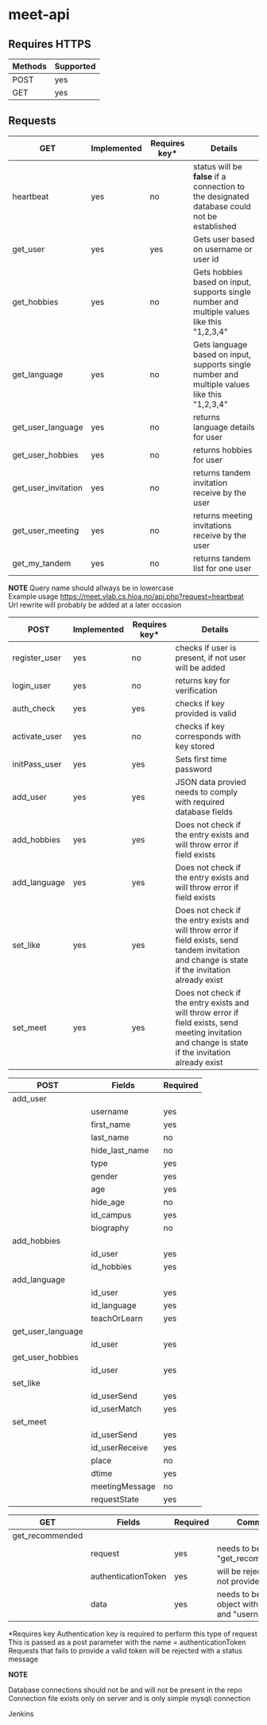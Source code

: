 # meet-api

## Requires HTTPS

| Methods | Supported |
| --- | --- |
| POST | yes |
| GET | yes |

## Requests
| GET | Implemented | Requires key* | Details |
| --- | --- | --- | --- |
| heartbeat | yes | no | status will be **false** if a connection to the designated database could not be established |
| get_user | yes | yes | Gets user based on username or user id |
| get_hobbies | yes | no | Gets hobbies based on input, supports single number and multiple values like this "1,2,3,4" |
| get_language | yes | no | Gets language based on input, supports single number and multiple values like this "1,2,3,4" |
| get_user_language | yes | no | returns language details for user |
| get_user_hobbies | yes | no | returns hobbies for user |
| get_user_invitation | yes | no | returns tandem invitation receive by the user |
| get_user_meeting | yes | no | returns meeting invitations receive by the user |
| get_my_tandem | yes | no | returns tandem list for one user |


**NOTE** Query name should allways be in lowercase <br />
Example usage https://meet.vlab.cs.hioa.no/api.php?request=heartbeat <br />
Url rewrite will probably be added at a later occasion

| POST | Implemented | Requires key* | Details |
| --- | --- | --- | --- |
| register_user | yes | no | checks if user is present, if not user will be added |
| login_user | yes | no | returns key for verification |
| auth_check | yes | yes | checks if key provided is valid |
| activate_user | yes | no | checks if key corresponds with key stored |
| initPass_user | yes | yes | Sets first time password |
| add_user | yes | yes | JSON data provied needs to comply with required database fields |
| add_hobbies | yes | yes | Does not check if the entry exists and will throw error if field exists |
| add_language | yes | yes | Does not check if the entry exists and will throw error if field exists |
| set_like | yes | yes | Does not check if the entry exists and will throw error if field exists, send tandem invitation and change is state if the invitation already exist  |
| set_meet | yes | yes | Does not check if the entry exists and will throw error if field exists, send meeting invitation and change is state if the invitation already exist |*


| POST | Fields | Required | 
| --- | --- | --- |
| add_user |  |  |
|  | username | yes |
|  | first_name | yes |
|  | last_name | no |
|  | hide_last_name | no |
|  | type | yes |
|  | gender | yes |
|  | age | yes |
|  | hide_age | no |
|  | id_campus | yes |
|  | biography | no |
| add_hobbies | | |
|  | id_user | yes |
|  | id_hobbies | yes |
| add_language | | |
|  | id_user | yes |
|  | id_language | yes |
|  | teachOrLearn | yes |
| get_user_language | | |
|  | id_user | yes |
| get_user_hobbies |  |  |
|  | id_user | yes |
| set_like |  |  |
|  | id_userSend | yes |
|  | id_userMatch | yes |
| set_meet |  |  |
|  | id_userSend | yes |
|  | id_userReceive | yes |
|  | place | no |
|  | dtime | yes |
|  | meetingMessage | no |
|  | requestState | yes |


| GET | Fields | Required | Comment |
| --- | --- | --- | --- |
| get_recommended |     |    |      |
|     | request | yes | needs to be "get_recommended" |
|     | authenticationToken | yes | will be rejected if not provided |
|     | data | yes | needs to be a json object with "id_user" and "username" |




*Requires key
Authentication key is required to perform this type of request
This is passed as a post parameter with the name = authenticationToken
Requests that fails to provide a valid token will be rejected with a status message



**NOTE**

Database connections should not be and will not be present in the repo
Connection file exists only on server and is only simple mysqli connection


Jenkins